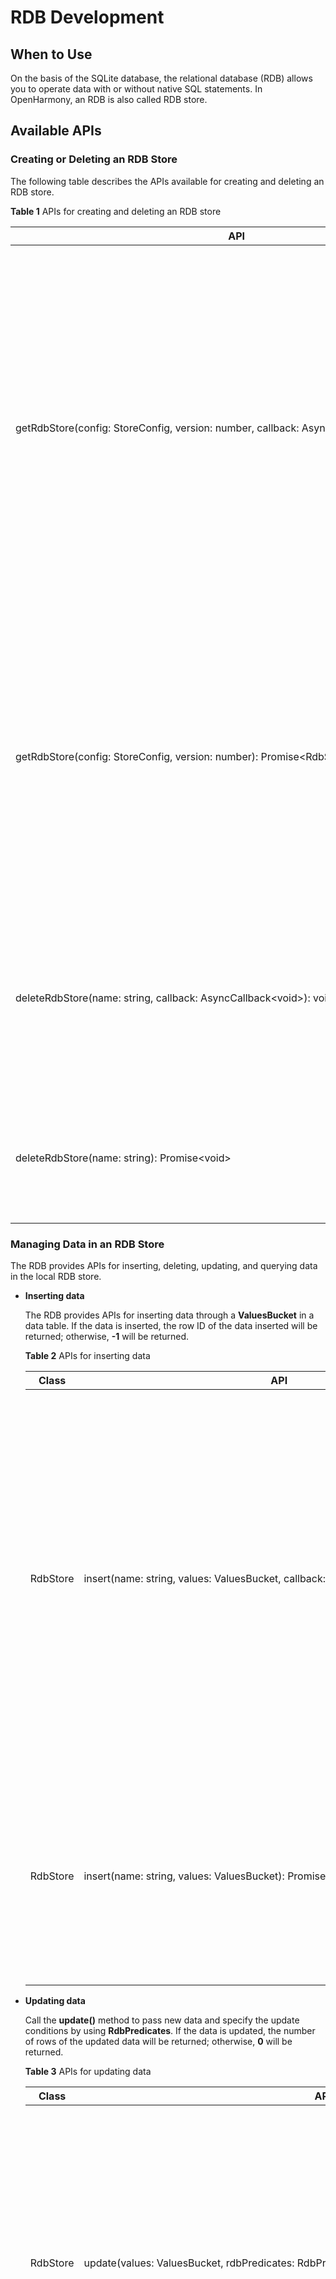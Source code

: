 # RDB Development

## When to Use

On the basis of the SQLite database, the relational database (RDB) allows you to operate data with or without native SQL statements. In OpenHarmony, an RDB is also called RDB store.


## Available APIs

### Creating or Deleting an RDB Store

The following table describes the APIs available for creating and deleting an RDB store.

**Table 1** APIs for creating and deleting an RDB store

| API| Description|
| -------- | -------- |
|getRdbStore(config:&nbsp;StoreConfig,&nbsp;version:&nbsp;number,&nbsp;callback:&nbsp;AsyncCallback&lt;RdbStore&gt;):&nbsp;void | Obtains an RDB store. This method uses a callback to return the result. You can set parameters for the RDB store based on service requirements, and then call APIs to perform data operations.<br>-&nbsp;**config**: configuration of the RDB store.<br>-&nbsp;**version**: RDB version.<br>-&nbsp;**callback**: callback invoked to return the RDB store obtained.|
|getRdbStore(config:&nbsp;StoreConfig,&nbsp;version:&nbsp;number):&nbsp;Promise&lt;RdbStore&gt; | Obtains an RDB store. This method uses a promise to return the result. You can set parameters for the RDB store based on service requirements, and then call APIs to perform data operations.<br>-&nbsp;**config**: configuration of the RDB store.<br>-&nbsp;**version**: RDB version.|
|deleteRdbStore(name:&nbsp;string,&nbsp;callback:&nbsp;AsyncCallback&lt;void&gt;):&nbsp;void | Deletes an RDB store. This method uses a callback to return the result. <br>-&nbsp;**name**: RDB store to delete.<br>-&nbsp;**callback**: callback invoked to return the result.|
| deleteRdbStore(name:&nbsp;string):&nbsp;Promise&lt;void&gt; | Deletes an RDB store. This method uses a promise to return the result.<br>-&nbsp;**name**: RDB store to delete.|

### Managing Data in an RDB Store

The RDB provides APIs for inserting, deleting, updating, and querying data in the local RDB store.

- **Inserting data**
  
  The RDB provides APIs for inserting data through a **ValuesBucket** in a data table. If the data is inserted, the row ID of the data inserted will be returned; otherwise, **-1** will be returned.
  
  **Table 2** APIs for inserting data
  
  | Class| API| Description|
  | -------- | -------- | -------- |
  | RdbStore | insert(name:&nbsp;string,&nbsp;values:&nbsp;ValuesBucket,&nbsp;callback:&nbsp;AsyncCallback&lt;number&gt;):void | Inserts a row of data into a table. This method uses a callback to return the result.<br>-&nbsp;**name**: name of the target table.<br>-&nbsp;**values**: data to be inserted into the table.<br>-&nbsp;**callback**: callback invoked to return the result. If the operation is successful, the row ID will be returned. Otherwise, **-1** will be returned.|
  | RdbStore | insert(name:&nbsp;string,&nbsp;values:&nbsp;ValuesBucket):&nbsp;Promise&lt;number&gt; | Inserts a row of data into a table. This method uses a promise to return the result.<br>-&nbsp;**name**: name of the target table.<br>-&nbsp;**values**: data to be inserted into the table.|
  
- **Updating data**
  
  Call the **update()** method to pass new data and specify the update conditions by using **RdbPredicates**. If the data is updated, the number of rows of the updated data will be returned; otherwise, **0** will be returned.
  
  **Table 3** APIs for updating data
  
  | Class| API| Description|
  | -------- | -------- | -------- |
  | RdbStore | update(values:&nbsp;ValuesBucket,&nbsp;rdbPredicates:&nbsp;RdbPredicates,&nbsp;callback:&nbsp;AsyncCallback&lt;number&gt;):void | Updates data in the RDB store based on the specified **RdbPredicates** object. This method uses a callback to return the result.<br>-&nbsp;**values**: data to update, which is stored in a **ValuesBucket**.<br>-&nbsp;**rdbPredicates**: conditions for updating data.<br>-&nbsp;**callback**: callback invoked to return the number of rows updated.|
  | RdbStore | update(values:&nbsp;ValuesBucket,&nbsp;rdbPredicates:&nbsp;RdbPredicates):&nbsp;Promise | Updates data in the RDB store based on the specified **RdbPredicates** object. This method uses a promise to return the result.<br>-&nbsp;**values**: data to update, which is stored in a **ValuesBucket**.<br>-&nbsp;**rdbPredicates**: conditions for updating data.|
  
- **Deleting data**
  
  Call the **delete()** method to delete data meeting the conditions specified by **RdbPredicates**. If the data is deleted, the number of rows of the deleted data will be returned; otherwise, **0** will be returned.
  
  **Table 4** APIs for deleting data
  
  | Class| API| Description|
  | -------- | -------- | -------- |
  | RdbStore | delete(rdbPredicates:&nbsp;RdbPredicates,&nbsp;callback:&nbsp;AsyncCallback&lt;number&gt;):void | Deletes data from the RDB store based on the specified **RdbPredicates** object. This method uses a callback to return the result.<br>-&nbsp;**rdbPredicates**: conditions for deleting data.<br>-&nbsp;**callback**: callback invoked to return the number of rows deleted.|
  | RdbStore | delete(rdbPredicates:&nbsp;RdbPredicates):&nbsp;Promise | Deletes data from the RDB store based on the specified **RdbPredicates** object. This method uses a promise to return the result.<br>-&nbsp;**rdbPredicates**: conditions for deleting data.|
  
- **Querying data**

  You can query data in an RDB store in either of the following ways:

  - Call the **query()** method to query data based on the predicates, without passing any SQL statement.
  - Run the native SQL statement.

  **Table 5** APIs for querying data

  | Class| API| Description|
  | -------- | -------- | -------- |
  | RdbStore | query(rdbPredicates:&nbsp;RdbPredicates,&nbsp;columns:&nbsp;Array,&nbsp;callback:&nbsp;AsyncCallback&lt;ResultSet&gt;):&nbsp;void | Queries data in the RDB store based on the specified **RdbPredicates** object. This method uses a callback to return the result.<br>-&nbsp;**rdbPredicates**: conditions for querying data.<br>-&nbsp;**columns**: columns to query. If this parameter is not specified, the query applies to all columns.<br>-&nbsp;**callback**: callback invoked to return the result. If the operation is successful, a **ResultSet** object will be returned.|
  | RdbStore | query(rdbPredicates:&nbsp;RdbPredicates,&nbsp;columns:&nbsp;Array):&nbsp;Promise&lt;ResultSet&gt; | Queries data in the RDB store based on the specified **RdbPredicates** object. This method uses a promise to return the result.<br>-&nbsp;**rdbPredicates**: conditions for querying data.<br>-&nbsp;**columns**: columns to query. If this parameter is not specified, the query applies to all columns.|
  | RdbStore | querySql(sql:&nbsp;string,&nbsp;bindArgs:&nbsp;Array&lt;ValueType&gt;,&nbsp;callback:&nbsp;AsyncCallback&lt;ResultSet&gt;):void | Queries data in the RDB store using the specified SQL statement. This method uses a callback to return the result.<br>-&nbsp;**sql**: SQL statement.<br>-&nbsp;**bindArgs**: arguments in the SQL statement.<br>-&nbsp;**callback**: callback invoked to return the result. If the operation is successful, a **ResultSet** object will be returned.|
  | RdbStore | querySql(sql:&nbsp;string,&nbsp;bindArgs?:&nbsp;Array&lt;ValueType&gt;):Promise&lt;ResultSet&gt; | Queries data in the RDB store using the specified SQL statement. This method uses a promise to return the result.<br>-&nbsp;**sql**: SQL statement.<br>-&nbsp;**bindArgs**: arguments in the SQL statement.|

### Using Predicates

The RDB provides **RdbPredicates** for you to set database operation conditions.

**Table 6** APIs for using RDB store predicates

| Class| API| Description|
| -------- | -------- | -------- |
| RdbPredicates |inDevices(devices: Array<string>): RdbPredicates | Specifies remote devices on the network with RDB stores to be synchronized.<br>-&nbsp;**devices**: IDs of the remote devices on the network.<br>-&nbsp;**RdbPredicates**: returns a **RdbPredicates** object that matches the specified field.|
| RdbPredicates |inAllDevices(): RdbPredicates | Connects to all remote devices on the network with RDB stores to be synchronized.<br>-&nbsp;**RdbPredicates**: returns a **RdbPredicates** object that matches the specified field.|
| RdbPredicates | equalTo(field:&nbsp;string,&nbsp;value:&nbsp;ValueType):&nbsp;RdbPredicates | Sets the **RdbPredicates** to match the field with data type **ValueType** and value equal to the specified value.<br>-&nbsp;**field**: column name in the database table.<br>-&nbsp;**value**: value specified.<br>-&nbsp;**RdbPredicates**: returns a **RdbPredicates** object that matches the specified field.|
| RdbPredicates | notEqualTo(field:&nbsp;string,&nbsp;value:&nbsp;ValueType):&nbsp;RdbPredicates | Sets the **RdbPredicates** to match the field with data type **ValueType** and value not equal to the specified value.<br>-&nbsp;**field**: column name in the database table.<br>-&nbsp;**value**: value specified.<br>-&nbsp;**RdbPredicates**: returns a **RdbPredicates** object that matches the specified field.|
| RdbPredicates | beginWrap():&nbsp;RdbPredicates | Adds a left parenthesis to the **RdbPredicates**.<br>-&nbsp;**RdbPredicates**: returns a **RdbPredicates** with a left parenthesis.|
| RdbPredicates | endWrap():&nbsp;RdbPredicates | Adds a right parenthesis to the **RdbPredicates**.<br>-&nbsp;**RdbPredicates**: returns a **RdbPredicates** with a right parenthesis.|
| RdbPredicates | or():&nbsp;RdbPredicates | Adds the OR condition to the **RdbPredicates**.<br>-&nbsp;**RdbPredicates**: returns a **RdbPredicates** with the OR condition.|
| RdbPredicates | and():&nbsp;RdbPredicates | Adds the AND condition to the **RdbPredicates**.<br>-&nbsp;**RdbPredicates**: returns a **RdbPredicates** with the AND condition.|
| RdbPredicates | contains(field:&nbsp;string,&nbsp;value:&nbsp;string):&nbsp;RdbPredicats | Sets the **RdbPredicates** to match a string containing the specified value.<br>-&nbsp;**field**: column name in the database table.<br>-&nbsp;**value**: value specified.<br>-&nbsp;**RdbPredicates**: returns a **RdbPredicates** object that matches the specified string.|
| RdbPredicates | beginsWith(field:&nbsp;string,&nbsp;value:&nbsp;string):&nbsp;RdbPredicates | Sets the **RdbPredicates** to match a string that starts with the specified value.<br>-&nbsp;**field**: column name in the database table.<br>-&nbsp;**value**: value specified.<br>-&nbsp;**RdbPredicates**: returns a **RdbPredicates** object that matches the specified field.|
| RdbPredicates | endsWith(field:&nbsp;string,&nbsp;value:&nbsp;string):&nbsp;RdbPredicates | Sets the **RdbPredicates** to match a string that ends with the specified value.<br>-&nbsp;**field**: column name in the database table.<br>-&nbsp;**value**: value specified.<br>-&nbsp;**RdbPredicates**: returns a **RdbPredicates** object that matches the specified field.|
| RdbPredicates | isNull(field:&nbsp;string):&nbsp;RdbPredicates | Sets the **RdbPredicates** to match the field whose value is null.<br>-&nbsp;**field**: column name in the database table.<br>-&nbsp;**RdbPredicates**: returns a **RdbPredicates** object that matches the specified field.|
| RdbPredicates | isNotNull(field:&nbsp;string):&nbsp;RdbPredicates | Sets the **RdbPredicates** to match the field whose value is not null.<br>-&nbsp;**field**: column name in the database table.<br>-&nbsp;**RdbPredicates**: returns a **RdbPredicates** object that matches the specified field.|
| RdbPredicates | like(field:&nbsp;string,&nbsp;value:&nbsp;string):&nbsp;RdbPredicates | Sets the **RdbPredicates** to match a string that is similar to the specified value.<br>-&nbsp;**field**: column name in the database table.<br>-&nbsp;**value**: value specified.<br>-&nbsp;**RdbPredicates**: returns a **RdbPredicates** object that matches the specified field.|
| RdbPredicates | glob(field:&nbsp;string,&nbsp;value:&nbsp;string):&nbsp;RdbPredicates | Sets the **RdbPredicates** to match the specified string.<br>-&nbsp;**field**: column name in the database table.<br>-&nbsp;**value**: value specified.<br>-&nbsp;**RdbPredicates**: returns a **RdbPredicates** object that matches the specified field.|
| RdbPredicates | between(field:&nbsp;string,&nbsp;low:&nbsp;ValueType,&nbsp;high:&nbsp;ValueType):&nbsp;RdbPredicates | Sets the **RdbPredicates** to match the field with data type **ValueType** and value within the specified range.<br>-&nbsp;**field**: column name in the database table.<br>-&nbsp;**low**: minimum value that matches the **RdbPredicates**.<br>-&nbsp;**high**: maximum value that matches the **RdbPredicates**.<br>-&nbsp;**RdbPredicates**: returns a **RdbPredicates** object that matches the specified field.|
| RdbPredicates | notBetween(field:&nbsp;string,&nbsp;low:&nbsp;ValueType,&nbsp;high:&nbsp;ValueType):&nbsp;RdbPredicates | Sets the **RdbPredicates** to match the field with data type **ValueType** and value out of the specified range.<br>-&nbsp;**field**: column name in the database table.<br>-&nbsp;**low**: minimum value that matches the **RdbPredicates**.<br>-&nbsp;**high**: maximum value that matches the **RdbPredicates**.<br>-&nbsp;**RdbPredicates**: returns a **RdbPredicates** object that matches the specified field.|
| RdbPredicates | greaterThan(field:&nbsp;string,&nbsp;value:&nbsp;ValueType):&nbsp;RdbPredicatesgr | Sets the **RdbPredicates** to match the field with data type **ValueType** and value greater than the specified value.<br>-&nbsp;**field**: column name in the database table.<br>-&nbsp;**value**: value specified.<br>-&nbsp;**RdbPredicates**: returns a **RdbPredicates** object that matches the specified field.|
| RdbPredicates | lessThan(field:&nbsp;string,&nbsp;value:&nbsp;ValueType):&nbsp;RdbPredicates | Sets the **RdbPredicates** to match the field with data type **ValueType** and value less than the specified value.<br>-&nbsp;**field**: column name in the database table.<br>-&nbsp;**value**: value specified.<br>-&nbsp;**RdbPredicates**: returns a **RdbPredicates** object that matches the specified field.|
| RdbPredicates | greaterThanOrEqualTo(field:&nbsp;string,&nbsp;value:&nbsp;ValueType):&nbsp;RdbPredicates | Sets the **RdbPredicates** to match the field with data type **ValueType** and value greater than or equal to the specified value.<br>-&nbsp;**field**: column name in the database table.<br>-&nbsp;**value**: value specified.<br>-&nbsp;**RdbPredicates**: returns a **RdbPredicates** object that matches the specified field.|
| RdbPredicates | lessThanOrEqualTo(field:&nbsp;string,&nbsp;value:&nbsp;ValueType):&nbsp;RdbPredicates | Sets the **RdbPredicates** to match the field with data type **ValueType** and value less than or equal to the specified value.<br>-&nbsp;**field**: column name in the database table.<br>-&nbsp;**value**: value specified.<br>-&nbsp;**RdbPredicates**: returns a **RdbPredicates** object that matches the specified field.|
| RdbPredicates | orderByAsc(field:&nbsp;string):&nbsp;RdbPredicates | Sets the **RdbPredicates** to match the column with values sorted in ascending order.<br>-&nbsp;**field**: column name in the database table.<br>-&nbsp;**RdbPredicates**: returns a **RdbPredicates** object that matches the specified field.|
| RdbPredicates | orderByDesc(field:&nbsp;string):&nbsp;RdbPredicates | Sets the **RdbPredicates** to match the column with values sorted in descending order.<br>-&nbsp;**field**: column name in the database table.<br>-&nbsp;**RdbPredicates**: returns a **RdbPredicates** object that matches the specified field.|
| RdbPredicates | distinct():&nbsp;RdbPredicates | Sets the **RdbPredicates** to filter out duplicate records.<br>-&nbsp;**RdbPredicates**: returns a **RdbPredicates** object that can filter out duplicate records.|
| RdbPredicates | limitAs(value:&nbsp;number):&nbsp;RdbPredicates | Sets the **RdbPredicates** to specify the maximum number of records.<br>-&nbsp;**value**: maximum number of records.<br>-&nbsp;**RdbPredicates**: returns a **RdbPredicates** object that can be used to set the maximum number of records.|
| RdbPredicates | offsetAs(rowOffset:&nbsp;number):&nbsp;RdbPredicates | Sets the **RdbPredicates** to specify the start position of the returned result.<br>-&nbsp;**rowOffset**: start position of the returned result. The value is a positive integer.<br>-&nbsp;**RdbPredicates**: returns a **RdbPredicates** object that specifies the start position of the returned result.|
| RdbPredicates | groupBy(fields:&nbsp;Array&lt;string&gt;):&nbsp;RdbPredicates | Sets the **RdbPredicates** to group rows that have the same value into summary rows.<br>-&nbsp;**fields**: names of the columns grouped for querying data.<br>-&nbsp;**RdbPredicates**: returns a **RdbPredicates** object that groups rows with the same value.|
| RdbPredicates | indexedBy(indexName:&nbsp;string):&nbsp;RdbPredicates | Sets the **RdbPredicates** to specify the index column.<br>-&nbsp;**indexName**: name of the index column.<br>-&nbsp;**RdbPredicates**: returns a **RdbPredicates** object that specifies the index column.|
| RdbPredicates | in(field:&nbsp;string,&nbsp;value:&nbsp;Array&lt;ValueType&gt;):&nbsp;RdbPredicates | Sets the **RdbPredicates** to match the field with data type **Array&#60;ValueType&#62;** and value within the specified range.<br>-&nbsp;**field**: column name in the database table.<br>-&nbsp;**value**: array of **ValueType** to match.<br>-&nbsp;**RdbPredicates**: returns a **RdbPredicates** object that matches the specified field.|
| RdbPredicates | notIn(field:&nbsp;string,&nbsp;value:&nbsp;Array&lt;ValueType&gt;):&nbsp;RdbPredicates | Sets the **RdbPredicates** to match the field with data type **Array&#60;ValueType&#62;** and value out of the specified range.<br>-&nbsp;**field**: column name in the database table.<br>-&nbsp;**value**: array of **ValueType** to match.<br>-&nbsp;**RdbPredicates**: returns a **RdbPredicates** object that matches the specified field.|

### Using the Result Set

A result set can be regarded as a row of data in the queried results. It allows you to traverse and access the data you have queried. The following table describes the external APIs of **ResultSet**.

> ![icon-notice.gif](../public_sys-resources/icon-notice.gif) **NOTICE**<br/>
> After a result set is used, you must call the **close()** method to close it explicitly.**

**Table 7** APIs for using the result set

| Class| API| Description|
| -------- | -------- | -------- |
| ResultSet | goTo(offset:number):&nbsp;boolean | Moves the result set forwards or backwards by the specified offset relative to its current position.|
| ResultSet | goToRow(position:&nbsp;number):&nbsp;boolean | Moves the result set to the specified row.|
| ResultSet | goToNextRow():&nbsp;boolean | Moves the result set to the next row.|
| ResultSet | goToPreviousRow():&nbsp;boolean | Moves the result set to the previous row.|
| ResultSet | getColumnIndex(columnName:&nbsp;string):&nbsp;number | Obtains the column index based on the specified column name.|
| ResultSet | getColumnName(columnIndex:&nbsp;number):&nbsp;string | Obtains the column name based on the specified column index.|
| ResultSet | goToFirstRow():&nbsp;boolean | Checks whether the result set is located in the first row.|
| ResultSet | goToLastRow():&nbsp;boolean | Checks whether the result set is located in the last row.|
| ResultSet | getString(columnIndex:&nbsp;number):&nbsp;string | Obtains the value in the specified column of the current row, in a string.|
| ResultSet | getBlob(columnIndex:&nbsp;number):&nbsp;Uint8Array | Obtains the values in the specified column of the current row, in a byte array.|
| ResultSet | getDouble(columnIndex:&nbsp;number):&nbsp;number | Obtains the values in the specified column of the current row, in double.|
| ResultSet | isColumnNull(columnIndex:&nbsp;number):&nbsp;boolean | Checks whether the value in the specified column of the current row is null.|
| ResultSet | close():&nbsp;void | Closes the result set.|



### Setting Distributed Tables

**Setting Distributed Tables**

**Table 8** APIs for setting distributed tables

| Class| API| Description|
| -------- | -------- | -------- |
| RdbStore | setDistributedTables(tables: Array<string>, callback: AsyncCallback<void>): void;| Sets a list of distributed tables. This method uses a callback to return the result.<br>- &nbsp;**tables**: names of the distributed tables to set.<br>-&nbsp;**callback**: callback invoked to return the result.|
| RdbStore | setDistributedTables(tables: Array<string>): Promise<void>; | Sets a list of distributed tables. This method uses a promise to return the result.<br>- &nbsp;**tables**: names of the distributed tables to set.|

**Obtaining the Distributed Table Name for a Remote Device**

You can obtain the distributed table name for a remote device based on the local table name. The distributed table name can be used to query the RDB store of the remote device.

**Table 9** APIs for obtaining the distributed table name of a remote device

| Class| API| Description|
| -------- | -------- | -------- |
| RdbStore | obtainDistributedTableName(device: string, table: string, callback: AsyncCallback<string>): void; | Obtains the distributed table name for a remote device based on the local table name. The distributed table name is used to query the RDB store of the remote device. This method uses a callback to return the result.<br>-&nbsp;**device**: remote device.<br>- &nbsp;**table**: local table name.<br>- &nbsp;**callback**: callback used to return the result. If the operation is successful, the distributed table name of the remote device will be returned. |
| RdbStore | obtainDistributedTableName(device: string, table: string): Promise<string>; | Obtains the distributed table name for a remote device based on the local table name. The distributed table name is used to query the RDB store of the remote device. This method uses a promise to return the result.<br>-&nbsp;**device**: remote device.<br>- &nbsp;**table**: local table name.|

**Synchronizing Data Between Devices**

**Table 10** APIs for synchronizing data between devices

| Class| API| Description|
| -------- | -------- | -------- |
| RdbStore | sync(mode: SyncMode, predicates: RdbPredicates, callback: AsyncCallback<Array<[string, number]>>): void;| Synchronizes data between devices. This method uses a callback to return the result.<br>-&nbsp;**mode**: data synchronization mode.  **SYNC\_MODE\_PUSH** means to push data from the local device to a remote device. **SYNC\_MODE\_PULL** means to pull data from a remote device to the local device.<br>-&nbsp;**predicates**: data and devices to be synchronized.<br>-&nbsp;**callback**: callback invoked to return the result. In the result, **string** indicates the device ID, and **number** indicates the synchronization status of each device. The value **0** indicates a success, and other values indicate a failure.|
| RdbStore | sync(mode: SyncMode, predicates: RdbPredicates): Promise<Array<[string, number]>>;| Synchronizes data between devices. This method uses a promise to return the result.<br>-&nbsp;**mode**: data synchronization mode.  **SYNC\_MODE\_PUSH** means to push data from the local device to a remote device. **SYNC\_MODE\_PULL** means to pull data from a remote device to the local device.<br>-&nbsp;**predicates**: data and devices to be synchronized. |

**Registering an RDB Store Observer**

**Table 11** API for registering an observer

| Class| API| Description|
| -------- | -------- | -------- |
| RdbStore |on(event: 'dataChange', type: SubscribeType, observer: Callback<Array<string>>): void;| Registers an observer for this RDB store to subscribe to distributed data changes. When data in the RDB store changes, a callback will be invoked to return the data changes.<br>-&nbsp;**type**: subscription type. **SUBSCRIBE\_TYPE\_REMOTE** means to subscribe to remote data changes.<br>-&nbsp;**observer**: observer that listens for data changes in the RDB store.|

**Unregistering an RDB Store Observer**

**Table 12** API for unregistering an observer

| Class| API| Description|
| -------- | -------- | -------- |
| RdbStore |off(event:'dataChange', type: SubscribeType, observer: Callback<Array<string>>): void;| Unregisters the observer of the specified type for the RDB store. This method uses a callback to return the result.<br>- &nbsp;**type**: subscription type. **SUBSCRIBE\_TYPE\_REMOTE** means to subscribe to remote data changes.<br>- &nbsp;**observer**: observer to unregister.|


## How to Develop

1. Create an RDB store.
   1. Configure the RDB store attributes, including the RDB store name, storage mode, and whether read-only mode is used.
   2. Initialize the table structure and related data in the RDB store.
   3. Create the RDB store.

   The sample code is as follows:

   ```
   import data_rdb from '@ohos.data.rdb'
   
   const CREATE_TABLE_TEST = "CREATE TABLE IF NOT EXISTS test (" + "id INTEGER PRIMARY KEY AUTOINCREMENT, " + "name TEXT NOT NULL, " + "age INTEGER, " + "salary REAL, " + "blobType BLOB)";
   const STORE_CONFIG = {name: "rdbstore.db",}
   data_rdb.getRdbStore(STORE_CONFIG, 1, function (err, rdbStore) {
       rdbStore.executeSql(SQL_CREATE_TABLE)
       console.info('create table done.')
   })
   ```

2. Insert data.
   1. Create a **ValuesBucket** to store the data you need to insert.
   2. Call the **insert()** method to insert data into the RDB store.

   The sample code is as follows:

   ```
   var u8 = new Uint8Array([1, 2, 3])
   const valueBucket = {"name": "Tom", "age": 18, "salary": 100.5, "blobType": u8,}
   let insertPromise = rdbStore.insert("test", valueBucket)
   ```

3. Query data.
   1. Create an **RdbPredicates** object to specify query conditions.
   2. Call the **query()** method to query data.
   3. Call the **ResultSet()** method to obtain the query result.

   The sample code is as follows:

   ```
   let predicates = new data_rdb.RdbPredicates("test");
   predicates.equalTo("name", "Tom")
   let promisequery = rdbStore.query(predicates)
       promisequery.then((resultSet) => {
       resultSet.goToFirstRow()
       const id = resultSet.getLong(resultSet.getColumnIndex("id"))
       const name = resultSet.getString(resultSet.getColumnIndex("name"))
       const age = resultSet.getLong(resultSet.getColumnIndex("age"))
       const salary = resultSet.getDouble(resultSet.getColumnIndex("salary"))
       const blobType = resultSet.getBlob(resultSet.getColumnIndex("blobType"))
       resultSet.close()
   })
   ```

4. Set the distributed tables to be synchronized.
   1. Set the distributed tables.
   2. Check whether the setting is successful.

   The sample code is as follows:

   ```
   let promise = rdbStore.setDistributedTables(["test"])
   promise.then(() => {
       console.info("setDistributedTables success.")
   }).catch((err) => {
       console.info("setDistributedTables failed.")
   })
   ```

 5. Synchronize data across devices.
    1. Constructs an **RdbPredicates** object to specify remote devices within the network to be synchronized.
    2. Call the **sync()** method to synchronize data.
    3. Check whether the data synchronization is successful.

    The sample code is as follows:

    ```
    let predicate = new data_rdb.RdbPredicates('test')
    predicate.inDevices(['12345678abcde'])
    let promise = rdbStore.sync(rdb.SyncMode.SYNC_MODE_PUSH, predicate)
    promise.then((result) => {
        console.log('sync done.')
        for (let i = 0; i < result.length; i++) {
            console.log('device=' + result[i][0] + ' status=' + result[i][1])
        }
    }).catch((err) => {
        console.log('sync failed')
    })
    ```

6. Subscribe to distributed data.
    1. Register an observer to listen for distributed data changes.
    2. When data in the RDB store changes, a callback will be invoked to return the data changes.

    The sample code is as follows:

    ```
    function storeObserver(devices) {
        for (let i = 0; i < devices.length; i++) {
            console.log('device=' + device[i] + ' data changed')
        }
    }
    try {
        rdbStore.on('dataChange', rdb.SubscribeType.SUBSCRIBE_TYPE_REMOTE, storeObserver)
    } catch (err) {
        console.log('register observer failed')
    }
    ```

7. Query data across devices.
    1. Obtain the distributed table name for a remote device based on the local table name.
    2. Call the **ResultSet()** method to obtain the query result.

    The sample code is as follows:

    ```
    let tableName = rdbStore.obtainDistributedTableName(deviceId, "test");
    let resultSet = rdbStore.querySql("SELECT * FROM " + tableName)
    ```
